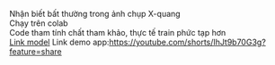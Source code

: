 Nhận biết bất thường trong ảnh chụp X-quang  
Chạy trên colab  
Code tham tính chất tham khảo, thực tế train phức tạp hơn  
[Link model](https://drive.google.com/drive/folders/13pw9peW3o6-VSxx-dGrBjxoUt3AicEfQ?usp=sharing)
Link demo app:https://youtube.com/shorts/IhJt9b70G3g?feature=share

